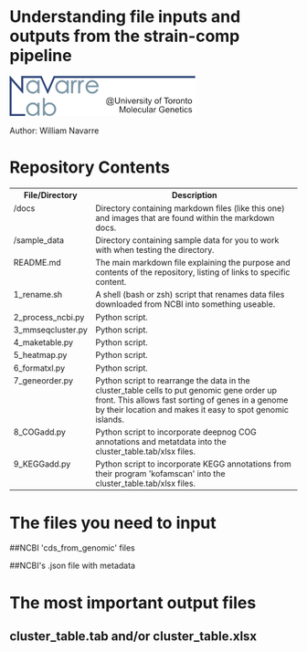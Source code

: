 # Understanding file inputs and outputs from the strain-comp pipeline

![Navarre lab logo2](/docs/logo.png)


Author: William Navarre


# Repository Contents

<table>
<tr><th>File/Directory</th><th>Description</th></tr>
<tr><td valign="top">/docs</td><td valign="top">Directory containing markdown files (like this one) and images that are found within the markdown docs. </td><tr>
<tr><td valign="top">/sample_data</td><td valign="top">Directory containing sample data for you to work with when testing the directory.</td><tr>
<tr><td valign="top">README.md</td><td valign="top">The main markdown file explaining the purpose and contents of the repository, listing of links to specific content.</td><tr>
<tr><td valign="top">1_rename.sh</td><td valign="top">A shell (bash or zsh) script that renames data files downloaded from NCBI into something useable. </td><tr>
<tr><td valign="top">2_process_ncbi.py</td><td valign="top">Python script. </td><tr>
<tr><td valign="top">3_mmseqcluster.py</td><td valign="top">Python script. </td><tr>
<tr><td valign="top">4_maketable.py</td><td valign="top">Python script. </td><tr>
<tr><td valign="top">5_heatmap.py</td><td valign="top">Python script. </td><tr>
<tr><td valign="top">6_formatxl.py</td><td valign="top">Python script. </td><tr>
<tr><td valign="top">7_geneorder.py</td><td valign="top">Python script to rearrange the data in the cluster_table cells to put genomic gene order up front.  This allows fast sorting of genes in a genome by their location and makes it easy to spot genomic islands. </td><tr>
<tr><td valign="top">8_COGadd.py</td><td valign="top">Python script to incorporate deepnog COG annotations and metatdata into the cluster_table.tab/xlsx files. </td><tr>
<tr><td valign="top">9_KEGGadd.py</td><td valign="top">Python script to incorporate KEGG annotations from their program 'kofamscan' into the cluster_table.tab/xlsx files. </td><tr>
</table>



# The files you need to input

##NCBI 'cds_from_genomic' files

##NCBI's .json file with metadata

# The most important output files

## cluster_table.tab and/or cluster_table.xlsx